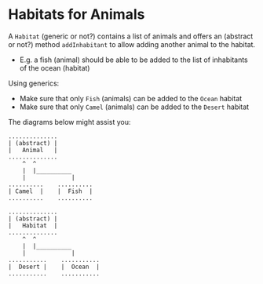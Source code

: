 ﻿# Habitats for Animals

A `Habitat` (generic or not?) contains a list of animals
and offers an (abstract or not?) method `addInhabitant` to allow adding another animal to the habitat.
- E.g. a fish (animal) should be able to be added to the list of inhabitants of the ocean (habitat)

Using generics:
- Make sure that only `Fish` (animals) can be added to the `Ocean` habitat
- Make sure that only `Camel` (animals) can be added to the `Desert` habitat

The diagrams below might assist you:

```` 
..............
| (abstract) |
|   Animal   |
..............
    ^  ^
    |  |__________
    |             |
..........    ..........       
| Camel  |    |  Fish  |
..........    ..........
````
```` 
..............
| (abstract) |
|   Habitat  |
..............
    ^  ^
    |  |__________
    |             |
...........    ...........       
|  Desert |    |  Ocean  |
...........    ...........

````
